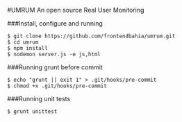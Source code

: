 #UMRUM
An open source Real User Monitoring

###Install, configure and running

```
$ git clone https://github.com/frontendbahia/umrum.git
$ cd umrum
$ npm install
$ nodemon server.js -e js,html
```

###Running grunt before commit

```
$ echo "grunt || exit 1" > .git/hooks/pre-commit
$ chmod +x .git/hooks/pre-commit
```

###Running unit tests

```
$ grunt unittest
```
